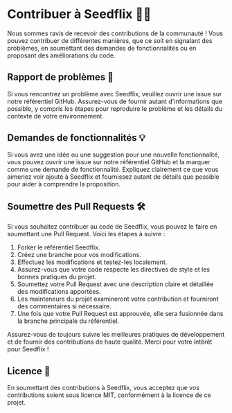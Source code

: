 # Contribuer à Seedflix 🌱🚀

Nous sommes ravis de recevoir des contributions de la communauté ! Vous pouvez contribuer de différentes manières, que ce soit en signalant des problèmes, en soumettant des demandes de fonctionnalités ou en proposant des améliorations du code.

## Rapport de problèmes 🐞

Si vous rencontrez un problème avec Seedflix, veuillez ouvrir une issue sur notre référentiel GitHub. Assurez-vous de fournir autant d'informations que possible, y compris les étapes pour reproduire le problème et les détails du contexte de votre environnement.

## Demandes de fonctionnalités 💡

Si vous avez une idée ou une suggestion pour une nouvelle fonctionnalité, vous pouvez ouvrir une issue sur notre référentiel GitHub et la marquer comme une demande de fonctionnalité. Expliquez clairement ce que vous aimeriez voir ajouté à Seedflix et fournissez autant de détails que possible pour aider à comprendre la proposition.

## Soumettre des Pull Requests 🛠️

Si vous souhaitez contribuer au code de Seedflix, vous pouvez le faire en soumettant une Pull Request. Voici les étapes à suivre :

1. Forker le référentiel Seedflix.
2. Créez une branche pour vos modifications.
3. Effectuez les modifications et testez-les localement.
4. Assurez-vous que votre code respecte les directives de style et les bonnes pratiques du projet.
5. Soumettez votre Pull Request avec une description claire et détaillée des modifications apportées.
6. Les mainteneurs du projet examineront votre contribution et fourniront des commentaires si nécessaire.
7. Une fois que votre Pull Request est approuvée, elle sera fusionnée dans la branche principale du référentiel.

Assurez-vous de toujours suivre les meilleures pratiques de développement et de fournir des contributions de haute qualité. Merci pour votre intérêt pour Seedflix !

## Licence 📝

En soumettant des contributions à Seedflix, vous acceptez que vos contributions soient sous licence MIT, conformément à la licence de ce projet.
